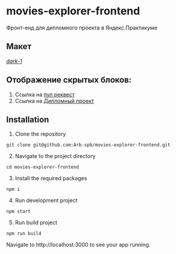 # movies-explorer-frontend
Фронт-енд для дипломного проекта в Яндекс.Практикуме

## Макет
*[dark-1](https://www.figma.com/file/6FMWkB94wE7KTkcCgUXtnC/light-1?type=design&node-id=1-6015&mode=design&t=dfvDsDaqDIkT7z26-0)*

## Отображение скрытых блоков:
1. Ссылка на [пул реквест](https://github.com/arba-octo/movies-explorer-frontend/pull/7)
2. Ссылка на [Дипломный проект](https://movies.best.nomoredomainsrocks.ru/)

## Installation
1. Clone the repository
```
git clone git@github.com:Arb-spb/movies-explorer-frontend.git
```
2. Navigate to the project directory
```
cd movies-explorer-frontend
```
3. Install the required packages
```
npm i
```
4. Run development project
```
npm start
```
5. Run build project
```
npm run build
```
Navigate to http://localhost:3000 to see your app running.

